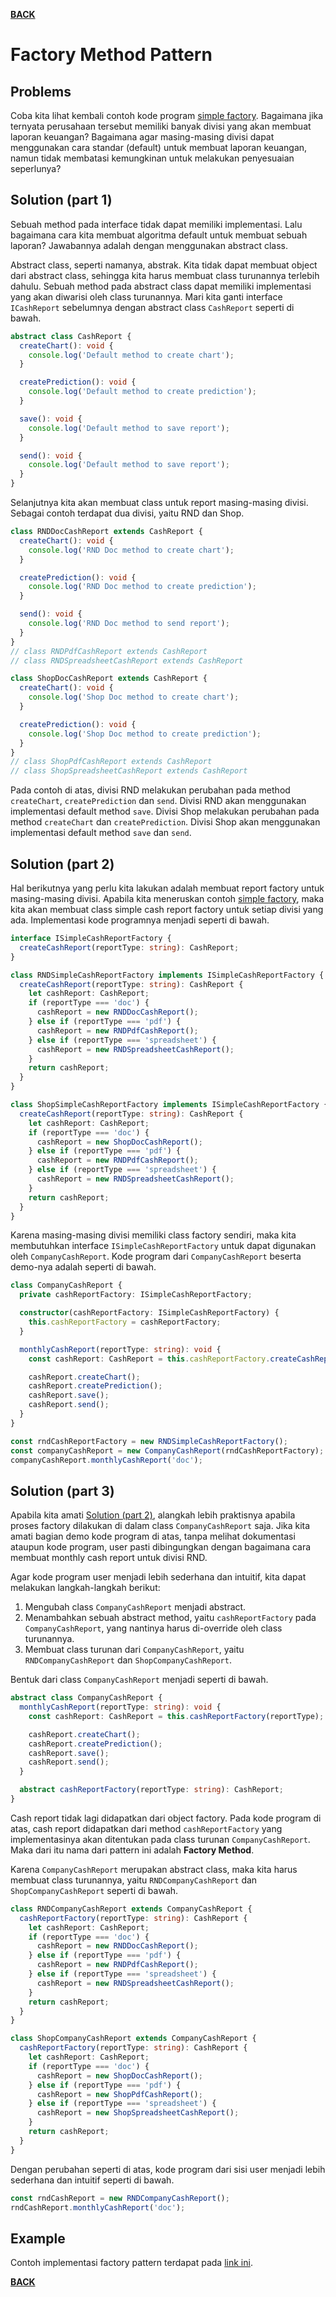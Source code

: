 [**BACK**](./README.md)

# Factory Method Pattern

## Problems

Coba kita lihat kembali contoh kode program [simple factory](./simple-factory.md). Bagaimana jika ternyata perusahaan tersebut memiliki banyak divisi yang akan membuat laporan keuangan? Bagaimana agar masing-masing divisi dapat menggunakan cara standar (default) untuk membuat laporan keuangan, namun tidak membatasi kemungkinan untuk melakukan penyesuaian seperlunya?

## Solution (part 1)

Sebuah method pada interface tidak dapat memiliki implementasi. Lalu bagaimana cara kita membuat algoritma default untuk membuat sebuah laporan? Jawabannya adalah dengan menggunakan abstract class.

Abstract class, seperti namanya, abstrak. Kita tidak dapat membuat object dari abstract class, sehingga kita harus membuat class turunannya terlebih dahulu. Sebuah method pada abstract class dapat memiliki implementasi yang akan diwarisi oleh class turunannya. Mari kita ganti interface `ICashReport` sebelumnya dengan abstract class `CashReport` seperti di bawah.

```typescript
abstract class CashReport {
  createChart(): void {
    console.log('Default method to create chart');
  }

  createPrediction(): void {
    console.log('Default method to create prediction');
  }

  save(): void {
    console.log('Default method to save report');
  }

  send(): void {
    console.log('Default method to save report');
  }
}
```

Selanjutnya kita akan membuat class untuk report masing-masing divisi. Sebagai contoh terdapat dua divisi, yaitu RND dan Shop.

```typescript
class RNDDocCashReport extends CashReport {
  createChart(): void {
    console.log('RND Doc method to create chart');
  }

  createPrediction(): void {
    console.log('RND Doc method to create prediction');
  }

  send(): void {
    console.log('RND Doc method to send report');
  }
}
// class RNDPdfCashReport extends CashReport
// class RNDSpreadsheetCashReport extends CashReport

class ShopDocCashReport extends CashReport {
  createChart(): void {
    console.log('Shop Doc method to create chart');
  }

  createPrediction(): void {
    console.log('Shop Doc method to create prediction');
  }
}
// class ShopPdfCashReport extends CashReport
// class ShopSpreadsheetCashReport extends CashReport
```

Pada contoh di atas, divisi RND melakukan perubahan pada method `createChart`, `createPrediction` dan `send`. Divisi RND akan menggunakan implementasi default method `save`. Divisi Shop melakukan perubahan pada method `createChart` dan `createPrediction`. Divisi Shop akan menggunakan implementasi default method `save` dan `send`.

## Solution (part 2)

Hal berikutnya yang perlu kita lakukan adalah membuat report factory untuk masing-masing divisi. Apabila kita meneruskan contoh [simple factory](./simple-factory.md), maka kita akan membuat class simple cash report factory untuk setiap divisi yang ada. Implementasi kode programnya menjadi seperti di bawah.

```typescript
interface ISimpleCashReportFactory {
  createCashReport(reportType: string): CashReport;
}

class RNDSimpleCashReportFactory implements ISimpleCashReportFactory {
  createCashReport(reportType: string): CashReport {
    let cashReport: CashReport;
    if (reportType === 'doc') {
      cashReport = new RNDDocCashReport();
    } else if (reportType === 'pdf') {
      cashReport = new RNDPdfCashReport();
    } else if (reportType === 'spreadsheet') {
      cashReport = new RNDSpreadsheetCashReport();
    }
    return cashReport;
  }
}

class ShopSimpleCashReportFactory implements ISimpleCashReportFactory {
  createCashReport(reportType: string): CashReport {
    let cashReport: CashReport;
    if (reportType === 'doc') {
      cashReport = new ShopDocCashReport();
    } else if (reportType === 'pdf') {
      cashReport = new RNDPdfCashReport();
    } else if (reportType === 'spreadsheet') {
      cashReport = new RNDSpreadsheetCashReport();
    }
    return cashReport;
  }
}
```

Karena masing-masing divisi memiliki class factory sendiri, maka kita membutuhkan interface `ISimpleCashReportFactory` untuk dapat digunakan oleh `CompanyCashReport`. Kode program dari `CompanyCashReport` beserta demo-nya adalah seperti di bawah.

```typescript
class CompanyCashReport {
  private cashReportFactory: ISimpleCashReportFactory;

  constructor(cashReportFactory: ISimpleCashReportFactory) {
    this.cashReportFactory = cashReportFactory;
  }

  monthlyCashReport(reportType: string): void {
    const cashReport: CashReport = this.cashReportFactory.createCashReport(reportType);

    cashReport.createChart();
    cashReport.createPrediction();
    cashReport.save();
    cashReport.send();
  }
}

const rndCashReportFactory = new RNDSimpleCashReportFactory();
const companyCashReport = new CompanyCashReport(rndCashReportFactory);
companyCashReport.monthlyCashReport('doc');
```

## Solution (part 3)

Apabila kita amati [Solution (part 2)](#solution-part-2), alangkah lebih praktisnya apabila proses factory dilakukan di dalam class `CompanyCashReport` saja. Jika kita amati bagian demo kode program di atas, tanpa melihat dokumentasi ataupun kode program, user pasti dibingungkan dengan bagaimana cara membuat monthly cash report untuk divisi RND.

Agar kode program user menjadi lebih sederhana dan intuitif, kita dapat melakukan langkah-langkah berikut:

1. Mengubah class `CompanyCashReport` menjadi abstract.
1. Menambahkan sebuah abstract method, yaitu `cashReportFactory` pada `CompanyCashReport`, yang nantinya harus di-override oleh class turunannya.
1. Membuat class turunan dari `CompanyCashReport`, yaitu `RNDCompanyCashReport` dan `ShopCompanyCashReport`.

Bentuk dari class `CompanyCashReport` menjadi seperti di bawah.

```typescript
abstract class CompanyCashReport {
  monthlyCashReport(reportType: string): void {
    const cashReport: CashReport = this.cashReportFactory(reportType);

    cashReport.createChart();
    cashReport.createPrediction();
    cashReport.save();
    cashReport.send();
  }

  abstract cashReportFactory(reportType: string): CashReport;
}
```

Cash report tidak lagi didapatkan dari object factory. Pada kode program di atas, cash report didapatkan dari method `cashReportFactory` yang implementasinya akan ditentukan pada class turunan `CompanyCashReport`. Maka dari itu nama dari pattern ini adalah **Factory Method**.

Karena `CompanyCashReport` merupakan abstract class, maka kita harus membuat class turunannya, yaitu `RNDCompanyCashReport` dan `ShopCompanyCashReport` seperti di bawah.

```typescript
class RNDCompanyCashReport extends CompanyCashReport {
  cashReportFactory(reportType: string): CashReport {
    let cashReport: CashReport;
    if (reportType === 'doc') {
      cashReport = new RNDDocCashReport();
    } else if (reportType === 'pdf') {
      cashReport = new RNDPdfCashReport();
    } else if (reportType === 'spreadsheet') {
      cashReport = new RNDSpreadsheetCashReport();
    }
    return cashReport;
  }
}

class ShopCompanyCashReport extends CompanyCashReport {
  cashReportFactory(reportType: string): CashReport {
    let cashReport: CashReport;
    if (reportType === 'doc') {
      cashReport = new ShopDocCashReport();
    } else if (reportType === 'pdf') {
      cashReport = new ShopPdfCashReport();
    } else if (reportType === 'spreadsheet') {
      cashReport = new ShopSpreadsheetCashReport();
    }
    return cashReport;
  }
}
```

Dengan perubahan seperti di atas, kode program dari sisi user menjadi lebih sederhana dan intuitif seperti di bawah.

```typescript
const rndCashReport = new RNDCompanyCashReport();
rndCashReport.monthlyCashReport('doc');
```

## Example

Contoh implementasi factory pattern terdapat pada [link ini](./factory-pattern-example).

[**BACK**](./README.md)